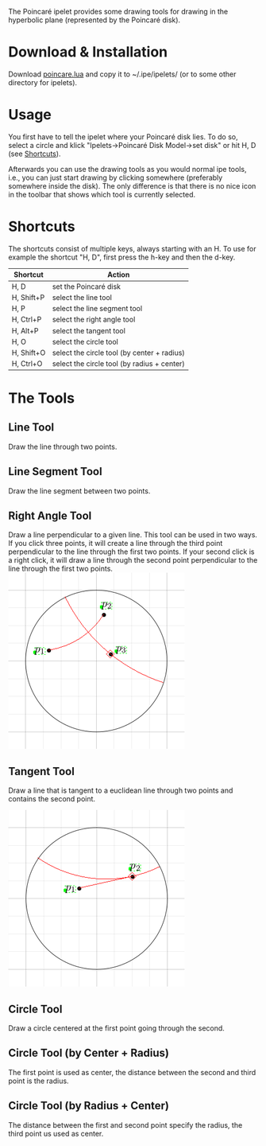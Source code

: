 The Poincaré ipelet provides some drawing tools for drawing in the
hyperbolic plane (represented by the Poincaré disk).

# Download & Installation #

Download [poincare.lua](poincare.lua) and copy it to ~/.ipe/ipelets/
(or to some other directory for ipelets).

# Usage #

You first have to tell the ipelet where your Poincaré disk lies.  To
do so, select a circle and klick "Ipelets->Poincaré Disk Model->set
disk" or hit H, D (see [Shortcuts](#shortcuts)).

Afterwards you can use the drawing tools as you would normal ipe
tools, i.e., you can just start drawing by clicking somewhere
(preferably somewhere inside the disk).  The only difference is that
there is no nice icon in the toolbar that shows which tool is
currently selected.

# Shortcuts #

The shortcuts consist of multiple keys, always starting with an H.  To
use for example the shortcut "H, D", first press the h-key and then
the d-key.

| Shortcut   | Action                                      |
| ---------- | ------------------------------------------- |
| H, D       | set the Poincaré disk                       |
| H, Shift+P | select the line tool                        |
| H, P       | select the line segment tool                |
| H, Ctrl+P  | select the right angle tool                 |
| H, Alt+P   | select the tangent tool                     |
| H, O       | select the circle tool                      |
| H, Shift+O | select the circle tool (by center + radius) |
| H, Ctrl+O  | select the circle tool (by radius + center) |

# The Tools #

## Line Tool ##

Draw the line through two points.

## Line Segment Tool ##

Draw the line segment between two points.

## Right Angle Tool ##

Draw a line perpendicular to a given line.  This tool can be used in
two ways.  If you click three points, it will create a line through
the third point perpendicular to the line through the first two
points.  If your second click is a right click, it will draw a line
through the second point perpendicular to the line through the first
two points.
![right angle tool](right-angle-tool.png)

## Tangent Tool ##

Draw a line that is tangent to a euclidean line through two points and
contains the second point.

![tangent tool](tangent-tool.png)

## Circle Tool ##

Draw a circle centered at the first point going through the second.

## Circle Tool (by Center + Radius) ##

The first point is used as center, the distance between the second and
third point is the radius.

## Circle Tool (by Radius + Center) ##

The distance between the first and second point specify the radius,
the third point us used as center.
